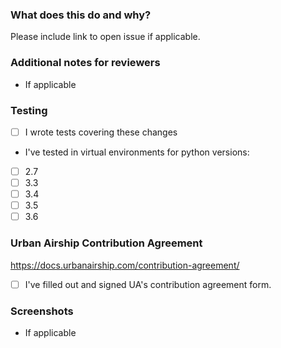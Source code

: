### What does this do and why?
Please include link to open issue if applicable.

### Additional notes for reviewers
* If applicable

### Testing
- [ ] I wrote tests covering these changes

* I've tested in virtual environments for python versions:

- [ ] 2.7
- [ ] 3.3
- [ ] 3.4
- [ ] 3.5
- [ ] 3.6

### Urban Airship Contribution Agreement
https://docs.urbanairship.com/contribution-agreement/

- [ ] I've filled out and signed UA's contribution agreement form.

### Screenshots
* If applicable
